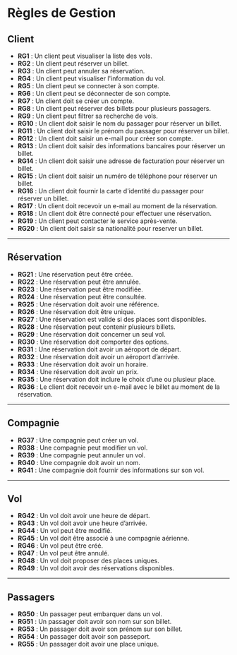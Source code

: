 # Règles de Gestion 

## Client

- **RG1** : Un client peut visualiser la liste des vols.  
- **RG2** : Un client peut réserver un billet.  
- **RG3** : Un client peut annuler sa réservation.  
- **RG4** : Un client peut visualiser l'information du vol.  
- **RG5** : Un client peut se connecter à son compte.  
- **RG6** : Un client peut se déconnecter de son compte.  
- **RG7** : Un client doit se créer un compte.  
- **RG8** : Un client peut réserver des billets pour plusieurs passagers.  
- **RG9** : Un client peut filtrer sa recherche de vols.  
- **RG10** : Un client doit saisir le nom du passager pour réserver un billet.  
- **RG11** : Un client doit saisir le prénom du passager pour réserver un billet.  
- **RG12** : Un client doit saisir un e-mail pour créer son compte.
- **RG13** : Un client doit saisir des informations bancaires pour réserver un billet.  
- **RG14** : Un client doit saisir une adresse de facturation pour réserver un billet.  
- **RG15** : Un client doit saisir un numéro de téléphone pour réserver un billet.  
- **RG16** : Un client doit fournir la carte d'identité du passager pour réserver un billet.  
- **RG17** : Un client doit recevoir un e-mail au moment de la réservation.  
- **RG18** : Un client doit être connecté pour effectuer une réservation.  
- **RG19** : Un client peut contacter le service après-vente.
- **RG20** : Un client doit saisir sa nationalité pour reserver un billet.

---

## Réservation

- **RG21** : Une réservation peut être créée.  
- **RG22** : Une réservation peut être annulée.  
- **RG23** : Une réservation peut être modifiée.  
- **RG24** : Une réservation peut être consultée.  
- **RG25** : Une réservation doit avoir une référence.  
- **RG26** : Une réservation doit être unique.  
- **RG27** : Une réservation est valide si des places sont disponibles.  
- **RG28** : Une réservation peut contenir plusieurs billets.  
- **RG29** : Une réservation doit concerner un seul vol.  
- **RG30** : Une réservation doit comporter des options.  
- **RG31** : Une réservation doit avoir un aéroport de départ.
- **RG32** : Une réservation doit avoir un aéroport d’arrivée.
- **RG33** : Une réservation doit avoir un horaire.  
- **RG34** : Une réservation doit avoir un prix.  
- **RG35** : Une réservation doit inclure le choix d’une ou plusieur place.  
- **RG36** : Le client doit recevoir un e-mail avec le billet au moment de la réservation.

---

## Compagnie

- **RG37** : Une compagnie peut créer un vol.  
- **RG38** : Une compagnie peut modifier un vol.  
- **RG39** : Une compagnie peut annuler un vol.  
- **RG40** : Une compagnie doit avoir un nom.  
- **RG41** : Une compagnie doit fournir des informations sur son vol.  

---

## Vol

- **RG42** : Un vol doit avoir une heure de départ.  
- **RG43** : Un vol doit avoir une heure d’arrivée.  
- **RG44** : Un vol peut être modifié.  
- **RG45** : Un vol doit être associé à une compagnie aérienne.  
- **RG46** : Un vol peut être créé.  
- **RG47** : Un vol peut être annulé.  
- **RG48** : Un vol doit proposer des places uniques.  
- **RG49** : Un vol doit avoir des réservations disponibles.

---

## Passagers

- **RG50** : Un passager peut embarquer dans un vol.  
- **RG51** : Un passager doit avoir son nom sur son billet.  
- **RG53** : Un passager doit avoir son prénom sur son billet.  
- **RG54** : Un passager doit avoir son passeport.  
- **RG55** : Un passager doit avoir une place unique.